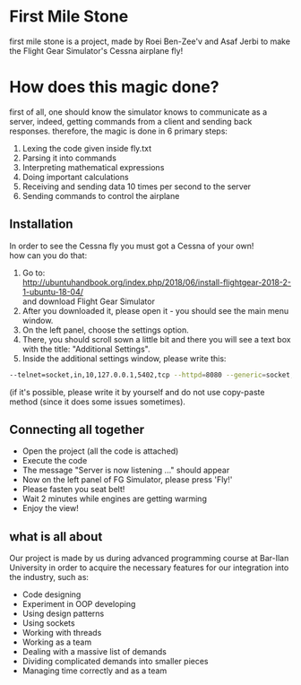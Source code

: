 # First Mile Stone

first mile stone is a project, made by Roei Ben-Zee'v and Asaf Jerbi to make the Flight Gear Simulator's Cessna airplane fly!

# How does this magic done?
first of all, one should know the simulator knows to communicate as a server, indeed, getting commands from a client and sending back responses. therefore, the magic is done in 6 primary steps:
1. Lexing the code given inside fly.txt
2. Parsing it into commands
3. Interpreting mathematical expressions
4. Doing important calculations 
5. Receiving and sending data 10 times per second to the server
6. Sending commands to control the airplane 


## Installation

In order to see the Cessna fly you must got a Cessna of your own! \
how can you do that:
1. Go to:  
http://ubuntuhandbook.org/index.php/2018/06/install-flightgear-2018-2-1-ubuntu-18-04/  
and download Flight Gear Simulator
2. After you downloaded it, please open it - you should see the main menu window.
3. On the left panel, choose the settings option.
4. There, you should scroll sown a little bit and there you will see a text box with the title: "Additional Settings".
5. Inside the additional settings window, please write this:
```bash 
--telnet=socket,in,10,127.0.0.1,5402,tcp --httpd=8080 --generic=socket,out,10,127.0.0.1,5400,tcp,generic_small
```
(if it's possible, please write it by yourself and do not use copy-paste method (since it does some issues sometimes).

## Connecting all together
- Open the project (all the code is attached)
- Execute the code 
- The message "Server is now listening ..." should appear
- Now on the left panel of FG Simulator, please press 'Fly!'
- Please fasten you seat belt!
- Wait 2 minutes while engines are getting warming
- Enjoy the view!

## what is all about

Our project is made by us during advanced programming course at Bar-Ilan University in order to acquire the necessary features for our integration into the industry, such as:

* Code designing
* Experiment in OOP developing
* Using design patterns
* Using sockets
* Working with threads
* Working as a team
* Dealing with a massive list of demands
* Dividing complicated demands into smaller pieces
* Managing time correctly and as a team

